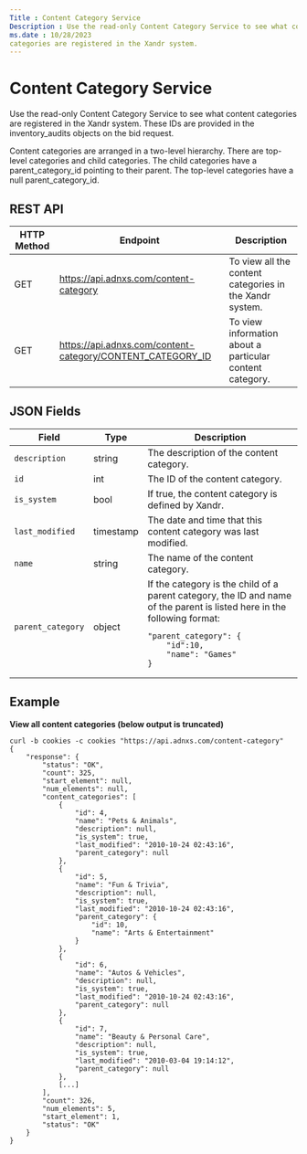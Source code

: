 ```yaml
---
Title : Content Category Service
Description : Use the read-only Content Category Service to see what content
ms.date : 10/28/2023
categories are registered in the Xandr system.
---
```



# Content Category Service



Use the read-only Content Category Service to see what content
categories are registered in the Xandr system.
These IDs are provided in the inventory_audits objects on the bid
request.

Content categories are arranged in a two-level hierarchy. There are
top-level categories and child categories. The child categories have a
parent_category_id pointing to their parent. The top-level categories
have a null parent_category_id.



## REST API

<table class="table">
<thead class="thead">
<tr class="header row">
<th id="ID-00007b7a__entry__1" class="entry colsep-1 rowsep-1">HTTP
Method</th>
<th id="ID-00007b7a__entry__2"
class="entry colsep-1 rowsep-1">Endpoint</th>
<th id="ID-00007b7a__entry__3"
class="entry colsep-1 rowsep-1">Description</th>
</tr>
</thead>
<tbody class="tbody">
<tr class="odd row">
<td class="entry colsep-1 rowsep-1"
headers="ID-00007b7a__entry__1">GET</td>
<td class="entry colsep-1 rowsep-1" headers="ID-00007b7a__entry__2"><a
href="https://api.adnxs.com/content-category" class="xref"
target="_blank">https://api.<span
class="ph">adnxs.com/content-category</a></td>
<td class="entry colsep-1 rowsep-1" headers="ID-00007b7a__entry__3">To
view all the content categories in the Xandr
system.</td>
</tr>
<tr class="even row">
<td class="entry colsep-1 rowsep-1"
headers="ID-00007b7a__entry__1">GET</td>
<td class="entry colsep-1 rowsep-1" headers="ID-00007b7a__entry__2"><a
href="https://api.adnxs.com/content-category/CONTENT_CATEGORY_ID"
class="xref" target="_blank">https://api.<span
class="ph">adnxs.com/content-category/CONTENT_CATEGORY_ID</a></td>
<td class="entry colsep-1 rowsep-1" headers="ID-00007b7a__entry__3">To
view information about a particular content category.</td>
</tr>
</tbody>
</table>





## JSON Fields

<table class="table">
<thead class="thead">
<tr class="header row">
<th id="ID-00007b7a__entry__10"
class="entry colsep-1 rowsep-1">Field</th>
<th id="ID-00007b7a__entry__11"
class="entry colsep-1 rowsep-1">Type</th>
<th id="ID-00007b7a__entry__12"
class="entry colsep-1 rowsep-1">Description</th>
</tr>
</thead>
<tbody class="tbody">
<tr class="odd row">
<td class="entry colsep-1 rowsep-1"
headers="ID-00007b7a__entry__10"><code
class="ph codeph">description</code></td>
<td class="entry colsep-1 rowsep-1"
headers="ID-00007b7a__entry__11">string</td>
<td class="entry colsep-1 rowsep-1" headers="ID-00007b7a__entry__12">The
description of the content category.</td>
</tr>
<tr class="even row">
<td class="entry colsep-1 rowsep-1"
headers="ID-00007b7a__entry__10"><code class="ph codeph">id</code></td>
<td class="entry colsep-1 rowsep-1"
headers="ID-00007b7a__entry__11">int</td>
<td class="entry colsep-1 rowsep-1" headers="ID-00007b7a__entry__12">The
ID of the content category.</td>
</tr>
<tr class="odd row">
<td class="entry colsep-1 rowsep-1"
headers="ID-00007b7a__entry__10"><code
class="ph codeph">is_system</code></td>
<td class="entry colsep-1 rowsep-1"
headers="ID-00007b7a__entry__11">bool</td>
<td class="entry colsep-1 rowsep-1" headers="ID-00007b7a__entry__12">If
true, the content category is defined by <span
class="ph">Xandr.</td>
</tr>
<tr class="even row">
<td class="entry colsep-1 rowsep-1"
headers="ID-00007b7a__entry__10"><code
class="ph codeph">last_modified</code></td>
<td class="entry colsep-1 rowsep-1"
headers="ID-00007b7a__entry__11">timestamp</td>
<td class="entry colsep-1 rowsep-1" headers="ID-00007b7a__entry__12">The
date and time that this content category was last modified.</td>
</tr>
<tr class="odd row">
<td class="entry colsep-1 rowsep-1"
headers="ID-00007b7a__entry__10"><code
class="ph codeph">name</code></td>
<td class="entry colsep-1 rowsep-1"
headers="ID-00007b7a__entry__11">string</td>
<td class="entry colsep-1 rowsep-1" headers="ID-00007b7a__entry__12">The
name of the content category.</td>
</tr>
<tr class="even row">
<td class="entry colsep-1 rowsep-1"
headers="ID-00007b7a__entry__10"><code
class="ph codeph">parent_category</code></td>
<td class="entry colsep-1 rowsep-1"
headers="ID-00007b7a__entry__11">object</td>
<td class="entry colsep-1 rowsep-1" headers="ID-00007b7a__entry__12">If
the category is the child of a parent category, the ID and name of the
parent is listed here in the following format:
<pre class="pre codeblock"><code>&quot;parent_category&quot;: {
    &quot;id&quot;:10,
    &quot;name&quot;: &quot;Games&quot;
} </code></pre></td>
</tr>
</tbody>
</table>





## Example

**View all content categories (below output is truncated)**

``` pre
curl -b cookies -c cookies "https://api.adnxs.com/content-category"
{
    "response": {
        "status": "OK",
        "count": 325,
        "start_element": null,
        "num_elements": null,
        "content_categories": [
            {
                "id": 4,
                "name": "Pets & Animals",
                "description": null,
                "is_system": true,
                "last_modified": "2010-10-24 02:43:16",
                "parent_category": null
            },
            {
                "id": 5,
                "name": "Fun & Trivia",
                "description": null,
                "is_system": true,
                "last_modified": "2010-10-24 02:43:16",
                "parent_category": {
                    "id": 10,
                    "name": "Arts & Entertainment"
                }
            },
            {
                "id": 6,
                "name": "Autos & Vehicles",
                "description": null,
                "is_system": true,
                "last_modified": "2010-10-24 02:43:16",
                "parent_category": null
            },
            {
                "id": 7,
                "name": "Beauty & Personal Care",
                "description": null,
                "is_system": true,
                "last_modified": "2010-03-04 19:14:12",
                "parent_category": null
            },
            [...]
        ],
        "count": 326,
        "num_elements": 5,
        "start_element": 1,
        "status": "OK"
    }
}              
```






